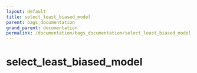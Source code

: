 ```yaml
---
layout: default
title: select_least_biased_model
parent: bags_documentation
grand_parent: documentation
permalink: /documentation/bags_documentation/select_least_biased_model
---
```


# select_least_biased_model